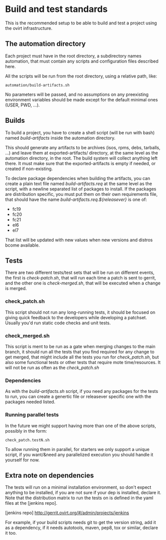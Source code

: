 Build and test standards
==========================

This is the recommended setup to be able to build and test a project using the
ovirt infrastructure.


The automation directory
-----------------------------------

Each project must have in the root directory, a subdirectory names automation,
that must contain any scripts and configuration files described here.

All the scripts will be run from the root directory, using a relative path,
like:

`automation/build-artifacts.sh`


No parameters will be passed, and no assumptions on any preexisting environment
variables should be made except for the default minimal ones (USER, PWD, ...).


Builds
---------------------------------------

To build a project, you have to create a shell script (will be run with bash)
named *build-artifacts* inside the automation directory.

This should generate any artifacts to be archives (isos, rpms, debs, tarballs,
...) and leave them at exported-artifacts/ directory, at the same level as the
automation directory, in the root. The build system will collect anything left
there.
It must make sure that the exported-artifacts is empty if needed, or created
if non-existing.

To declare package dependencies when building the artifacts, you can create a
plain text file named *build-artifacts.req* at the same level as the script,
with a newline separated list of packages to install. If the packages are
distribution specific, you must put them on their own requirements file, that
should have the name *build-artifacts.req.${releasever}* is one of:

* fc19
* fc20
* fc21
* el6
* el7

That list will be updated with new values when new versions and distros bcome
available.


Tests
------------------------------------------

There are two different tests/test sets that will be run on different events,
the first is *check-patch.sh*, that will run each time a patch is sent to
gerrit, and the other one is *check-merged.sh*, that will be executed when a
change is merged.

### check_patch.sh

This script should not run any long-running tests, it should be focused on
giving quick feedback to the developers while developing a patchset.
Usually you'd run static code checks and unit tests.


### check_merged.sh

This script is ment to be run as a gate when merging changes to the main
branch, it should run all the tests that you find required for any change to
get merged, that might include all the tests you run for *check_patch.sh*, but
also some functional tests or other tests that require mote time/resources. It
will not be run as often as the *check_patch.sh*

### Dependencies

As with the *build-artifacts.sh* script, if you need any packages for the tests
to run, you can create a genertic file or releasever specific one with the
packages needed listed.


### Running parallel tests

In the future we might support having more than one of the above scripts,
possibly in the form:

`check_patch.testN.sh`

To allow running them in parallel, for starters we only support a unique
script, if you want/&need any parallelized execution you should handle it
yourself for now.


Extra note on dependencies
--------------------------

The tests will run on a minimal installation environment, so don't expect
anything to be installed, if you are not sure if your dep is installed, declare
it. Note that the distribution matrix to run the tests on is defined in the
yaml files at the [jenkins repo].

  [jenkins repo] http://gerrit.ovirt.org/#/admin/projects/jenkins

For example, if your build scripts needs git to get the version string, add it
as a dependency, if it needs autotools, maven, pep8, tox or similar, declare it
too.
